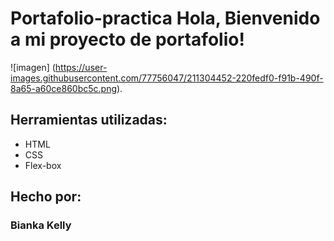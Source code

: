 # Portafolio-practica Hola, Bienvenido a mi proyecto de portafolio!

![imagen] (https://user-images.githubusercontent.com/77756047/211304452-220fedf0-f91b-490f-8a65-a60ce860bc5c.png).

## Herramientas utilizadas:
* HTML
* CSS
* Flex-box

## Hecho por:
### Bianka Kelly
